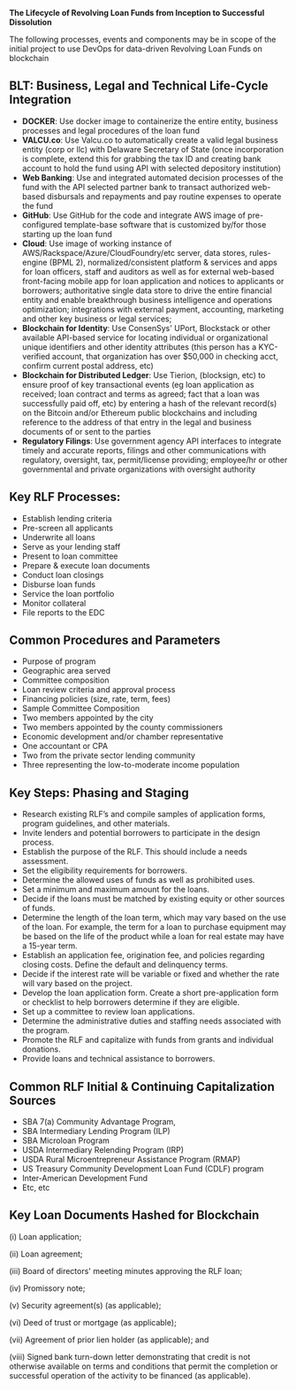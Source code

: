 **The Lifecycle of Revolving Loan Funds from Inception to Successful Dissolution**

The following processes, events and components may be in scope of the initial project to use DevOps for data-driven Revolving Loan Funds on blockchain

## BLT: Business, Legal and Technical Life-Cycle Integration 

* **DOCKER**: Use docker image to containerize the entire entity, business processes and legal procedures of the loan fund
* **VALCU.co**: Use Valcu.co to automatically create a valid legal business entity (corp or llc) with Delaware Secretary of State (once incorporation is complete, extend this for grabbing the tax ID and creating bank account to hold the fund using API with selected depository institution)
* **Web Banking**: Use and integrated automated decision processes of the fund with the API selected partner bank to transact authorized web-based disbursals and repayments and pay routine expenses to operate the fund 
* **GitHub**: Use GitHub for the code and integrate AWS image of pre-configured template-base software that is customized by/for those starting up the loan fund
* **Cloud**: Use image of working instance of AWS/Rackspace/Azure/CloudFoundry/etc server, data stores, rules-engine (BPML 2), normalized/consistent platform & services and apps for loan officers, staff and auditors as well as for external web-based front-facing mobile app for loan application and notices to applicants or borrowers; authoritative single data store to drive the entire financial entity and enable breakthrough business intelligence and operations optimization; integrations with external payment, accounting, marketing and other key business or legal services; 
* **Blockchain for Identity**: Use ConsenSys' UPort, Blockstack or other available API-based service for locating individual or organizational unique identifiers and other identity attributes (this person has a KYC-verified account, that organization has over $50,000 in checking acct, confirm current postal address, etc)
* **Blockchain for Distributed Ledger**: Use Tierion, (blocksign, etc) to ensure proof of key transactional events (eg loan application as received; loan contract and terms as agreed; fact that a loan was successfully paid off, etc) by entering a hash of the relevant record(s) on the Bitcoin and/or Ethereum public blockchains and including reference to the address of that entry in the legal and business documents of or sent to the parties
* **Regulatory Filings**: Use government agency API interfaces to integrate timely and accurate reports, filings and other communications with regulatory, oversight, tax, permit/license providing; employee/hr or other governmental and private organizations with oversight authority

## Key RLF Processes:

* Establish lending criteria
* Pre-screen all applicants
* Underwrite all loans
* Serve as your lending staff
* Present to loan committee
* Prepare & execute loan documents
* Conduct loan closings
* Disburse loan funds
* Service the loan portfolio
* Monitor collateral
* File reports to the EDC

## Common Procedures and Parameters

* Purpose of program
* Geographic area served
* Committee composition
* Loan review criteria and approval process
* Financing policies (size, rate, term, fees)
* Sample Committee Composition
* Two members appointed by the city
* Two members appointed by the county commissioners
* Economic development and/or chamber representative
* One accountant or CPA
* Two from the private sector lending community
* Three representing the low-to-moderate income population

## Key Steps: Phasing and Staging


* Research existing RLF’s and compile samples of application forms, program guidelines, and other materials.
* Invite lenders and potential borrowers to participate in the design process.
* Establish the purpose of the RLF. This should include a needs assessment.
* Set the eligibility requirements for borrowers.
* Determine the allowed uses of funds as well as prohibited uses.
* Set a minimum and maximum amount for the loans.
* Decide if the loans must be matched by existing equity or other sources of funds.
* Determine the length of the loan term, which may vary based on the use of the loan. For example, the term for a loan to purchase equipment may be based on the life of the product while a loan for real estate may have a 15-year term.
* Establish an application fee, origination fee, and policies regarding closing costs. Define the default and delinquency terms.
* Decide if the interest rate will be variable or fixed and whether the rate will vary based on the project.
* Develop the loan application form. Create a short pre-application form or checklist to help borrowers determine if they are eligible.
* Set up a committee to review loan applications.
* Determine the administrative duties and staffing needs associated with the program.
* Promote the RLF and capitalize with funds from grants and individual donations.
* Provide loans and technical assistance to borrowers.

## Common RLF Initial & Continuing Capitalization Sources

* SBA 7(a) Community Advantage Program, 
* SBA Intermediary Lending Program (ILP)
* SBA Microloan Program
* USDA Intermediary Relending Program (IRP)
* USDA Rural Microentrepreneur Assistance Program (RMAP)
* US Treasury Community Development Loan Fund (CDLF) program
* Inter-American Development Fund
* Etc, etc

## Key Loan Documents Hashed for Blockchain

(i) Loan application;

(ii) Loan agreement;

(iii) Board of directors' meeting minutes approving the RLF loan;

(iv) Promissory note;

(v) Security agreement(s) (as applicable);

(vi) Deed of trust or mortgage (as applicable);

(vii) Agreement of prior lien holder (as applicable); and

(viii) Signed bank turn-down letter demonstrating that credit is not otherwise available on terms and conditions that permit the completion or successful operation of the activity to be financed (as applicable). 
